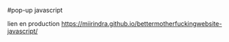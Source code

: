 #pop-up javascript

lien en production https://miirindra.github.io/bettermotherfuckingwebsite-javascript/
